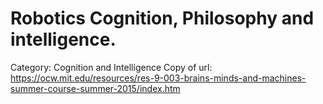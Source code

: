 # Robotics Cognition, Philosophy and intelligence.

Category: Cognition and Intelligence
Copy of url: https://ocw.mit.edu/resources/res-9-003-brains-minds-and-machines-summer-course-summer-2015/index.htm
